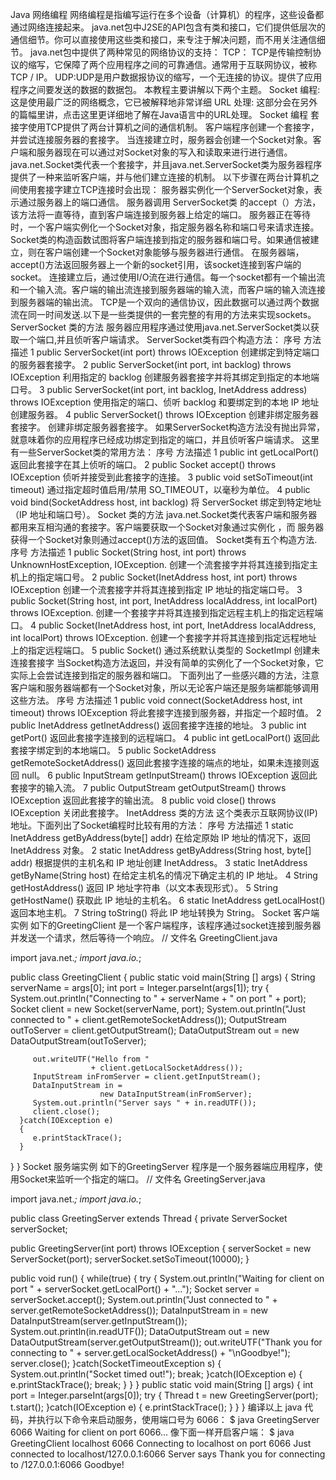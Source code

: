 Java 网络编程
网络编程是指编写运行在多个设备（计算机）的程序，这些设备都通过网络连接起来。
java.net包中J2SE的API包含有类和接口，它们提供低层次的通信细节。你可以直接使用这些类和接口，来专注于解决问题，而不用关注通信细节。
java.net包中提供了两种常见的网络协议的支持：
TCP： TCP是传输控制协议的缩写，它保障了两个应用程序之间的可靠通信。通常用于互联网协议，被称TCP / IP。
UDP:UDP是用户数据报协议的缩写，一个无连接的协议。提供了应用程序之间要发送的数据的数据包。
本教程主要讲解以下两个主题。
Socket 编程: 这是使用最广泛的网络概念，它已被解释地非常详细
URL 处理: 这部分会在另外的篇幅里讲，点击这里更详细地了解在Java语言中的URL处理。
Socket 编程
套接字使用TCP提供了两台计算机之间的通信机制。 客户端程序创建一个套接字，并尝试连接服务器的套接字。
当连接建立时，服务器会创建一个Socket对象。客户端和服务器现在可以通过对Socket对象的写入和读取来进行进行通信。
java.net.Socket类代表一个套接字，并且java.net.ServerSocket类为服务器程序提供了一种来监听客户端，并与他们建立连接的机制。
以下步骤在两台计算机之间使用套接字建立TCP连接时会出现：
服务器实例化一个ServerSocket对象，表示通过服务器上的端口通信。
服务器调用 ServerSocket类 的accept（）方法，该方法将一直等待，直到客户端连接到服务器上给定的端口。
服务器正在等待时，一个客户端实例化一个Socket对象，指定服务器名称和端口号来请求连接。
Socket类的构造函数试图将客户端连接到指定的服务器和端口号。如果通信被建立，则在客户端创建一个Socket对象能够与服务器进行通信。
在服务器端，accept()方法返回服务器上一个新的socket引用，该socket连接到客户端的socket。
连接建立后，通过使用I/O流在进行通信。每一个socket都有一个输出流和一个输入流。客户端的输出流连接到服务器端的输入流，而客户端的输入流连接到服务器端的输出流。
TCP是一个双向的通信协议，因此数据可以通过两个数据流在同一时间发送.以下是一些类提供的一套完整的有用的方法来实现sockets。
ServerSocket 类的方法
服务器应用程序通过使用java.net.ServerSocket类以获取一个端口,并且侦听客户端请求。
ServerSocket类有四个构造方法：
序号	方法描述
1	public ServerSocket(int port) throws IOException
创建绑定到特定端口的服务器套接字。
2	public ServerSocket(int port, int backlog) throws IOException
利用指定的 backlog 创建服务器套接字并将其绑定到指定的本地端口号。
3	public ServerSocket(int port, int backlog, InetAddress address) throws IOException
使用指定的端口、侦听 backlog 和要绑定到的本地 IP 地址创建服务器。
4	public ServerSocket() throws IOException
创建非绑定服务器套接字。
创建非绑定服务器套接字。 如果ServerSocket构造方法没有抛出异常，就意味着你的应用程序已经成功绑定到指定的端口，并且侦听客户端请求。
这里有一些ServerSocket类的常用方法：
序号	方法描述
1	public int getLocalPort()
  返回此套接字在其上侦听的端口。
2	public Socket accept() throws IOException
侦听并接受到此套接字的连接。
3	public void setSoTimeout(int timeout)
 通过指定超时值启用/禁用 SO_TIMEOUT，以毫秒为单位。
4	public void bind(SocketAddress host, int backlog)
将 ServerSocket 绑定到特定地址（IP 地址和端口号）。
Socket 类的方法
java.net.Socket类代表客户端和服务器都用来互相沟通的套接字。客户端要获取一个Socket对象通过实例化 ，而 服务器获得一个Socket对象则通过accept()方法的返回值。
Socket类有五个构造方法.
序号	方法描述
1	public Socket(String host, int port) throws UnknownHostException, IOException.
创建一个流套接字并将其连接到指定主机上的指定端口号。
2	public Socket(InetAddress host, int port) throws IOException
创建一个流套接字并将其连接到指定 IP 地址的指定端口号。
3	public Socket(String host, int port, InetAddress localAddress, int localPort) throws IOException.
创建一个套接字并将其连接到指定远程主机上的指定远程端口。
4	public Socket(InetAddress host, int port, InetAddress localAddress, int localPort) throws IOException.
创建一个套接字并将其连接到指定远程地址上的指定远程端口。
5	public Socket()
通过系统默认类型的 SocketImpl 创建未连接套接字
当Socket构造方法返回，并没有简单的实例化了一个Socket对象，它实际上会尝试连接到指定的服务器和端口。
下面列出了一些感兴趣的方法，注意客户端和服务器端都有一个Socket对象，所以无论客户端还是服务端都能够调用这些方法。
序号	方法描述
1	public void connect(SocketAddress host, int timeout) throws IOException
将此套接字连接到服务器，并指定一个超时值。
2	public InetAddress getInetAddress()
 返回套接字连接的地址。
3	public int getPort()
返回此套接字连接到的远程端口。
4	public int getLocalPort()
返回此套接字绑定到的本地端口。
5	public SocketAddress getRemoteSocketAddress()
返回此套接字连接的端点的地址，如果未连接则返回 null。
6	public InputStream getInputStream() throws IOException
返回此套接字的输入流。
7	public OutputStream getOutputStream() throws IOException
返回此套接字的输出流。
8	public void close() throws IOException
关闭此套接字。
InetAddress 类的方法
这个类表示互联网协议(IP)地址。下面列出了Socket编程时比较有用的方法：
序号	方法描述
1	static InetAddress getByAddress(byte[] addr)
在给定原始 IP 地址的情况下，返回 InetAddress 对象。
2	static InetAddress getByAddress(String host, byte[] addr)
根据提供的主机名和 IP 地址创建 InetAddress。
3	static InetAddress getByName(String host)
在给定主机名的情况下确定主机的 IP 地址。
4	String getHostAddress() 
返回 IP 地址字符串（以文本表现形式）。
5	String getHostName() 
 获取此 IP 地址的主机名。
6	static InetAddress getLocalHost()
返回本地主机。
7	String toString()
将此 IP 地址转换为 String。
Socket 客户端实例
如下的GreetingClient 是一个客户端程序，该程序通过socket连接到服务器并发送一个请求，然后等待一个响应。
// 文件名 GreetingClient.java

import java.net.*;
import java.io.*;
 
public class GreetingClient
{
   public static void main(String [] args)
   {
      String serverName = args[0];
      int port = Integer.parseInt(args[1]);
      try
      {
         System.out.println("Connecting to " + serverName
                             + " on port " + port);
         Socket client = new Socket(serverName, port);
         System.out.println("Just connected to "
                      + client.getRemoteSocketAddress());
         OutputStream outToServer = client.getOutputStream();
         DataOutputStream out =
                       new DataOutputStream(outToServer);
 
         out.writeUTF("Hello from "
                      + client.getLocalSocketAddress());
         InputStream inFromServer = client.getInputStream();
         DataInputStream in =
                        new DataInputStream(inFromServer);
         System.out.println("Server says " + in.readUTF());
         client.close();
      }catch(IOException e)
      {
         e.printStackTrace();
      }
   }
}
Socket 服务端实例
如下的GreetingServer 程序是一个服务器端应用程序，使用Socket来监听一个指定的端口。
// 文件名 GreetingServer.java

import java.net.*;
import java.io.*;

public class GreetingServer extends Thread
{
   private ServerSocket serverSocket;
   
   public GreetingServer(int port) throws IOException
   {
      serverSocket = new ServerSocket(port);
      serverSocket.setSoTimeout(10000);
   }

   public void run()
   {
      while(true)
      {
         try
         {
            System.out.println("Waiting for client on port " +
            serverSocket.getLocalPort() + "...");
            Socket server = serverSocket.accept();
            System.out.println("Just connected to "
                  + server.getRemoteSocketAddress());
            DataInputStream in =
                  new DataInputStream(server.getInputStream());
            System.out.println(in.readUTF());
            DataOutputStream out =
                 new DataOutputStream(server.getOutputStream());
            out.writeUTF("Thank you for connecting to "
              + server.getLocalSocketAddress() + "\nGoodbye!");
            server.close();
         }catch(SocketTimeoutException s)
         {
            System.out.println("Socket timed out!");
            break;
         }catch(IOException e)
         {
            e.printStackTrace();
            break;
         }
      }
   }
   public static void main(String [] args)
   {
      int port = Integer.parseInt(args[0]);
      try
      {
         Thread t = new GreetingServer(port);
         t.start();
      }catch(IOException e)
      {
         e.printStackTrace();
      }
   }
}
编译以上 java 代码，并执行以下命令来启动服务，使用端口号为 6066：
$ java GreetingServer 6066
Waiting for client on port 6066... 像下面一样开启客户端：
$ java GreetingClient localhost 6066
Connecting to localhost on port 6066
Just connected to localhost/127.0.0.1:6066
Server says Thank you for connecting to /127.0.0.1:6066
Goodbye!